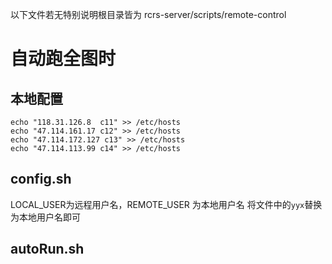 
以下文件若无特别说明根目录皆为 rcrs-server/scripts/remote-control
# 自动跑全图时
## 本地配置
```
echo "118.31.126.8	c11" >> /etc/hosts
echo "47.114.161.17	c12" >> /etc/hosts
echo "47.114.172.127 c13" >> /etc/hosts
echo "47.114.113.99	c14" >> /etc/hosts
```

## config.sh
LOCAL_USER为远程用户名，REMOTE_USER 为本地用户名
将文件中的`yyx`替换为本地用户名即可

## autoRun.sh
